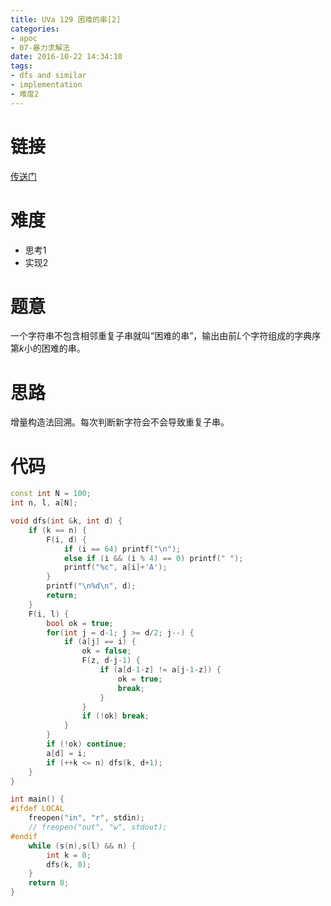 ```yaml
---
title: UVa 129 困难的串[2]
categories:
- apoc
- 07-暴力求解法
date: 2016-10-22 14:34:10
tags:
- dfs and similar
- implementation
- 难度2
---
```

# 链接
[传送门](https://uva.onlinejudge.org/index.php?option=com_onlinejudge&Itemid=8&page=show_problem&problem=65)

# 难度
- 思考$1$
- 实现$2$

# 题意
一个字符串不包含相邻重复子串就叫“困难的串”，输出由前$L$个字符组成的字典序第$k$小的困难的串。

# 思路
增量构造法回溯。每次判断新字符会不会导致重复子串。

# 代码
```cpp
const int N = 100;
int n, l, a[N];

void dfs(int &k, int d) {
	if (k == n) {
		F(i, d) {
			if (i == 64) printf("\n");
			else if (i && (i % 4) == 0) printf(" ");
			printf("%c", a[i]+'A');
		}
		printf("\n%d\n", d);
		return;
	}
	F(i, l) {
		bool ok = true;
		for(int j = d-1; j >= d/2; j--) {
			if (a[j] == i) {
				ok = false;
				F(z, d-j-1) {
					if (a[d-1-z] != a[j-1-z]) {
						ok = true;
						break;
					}
				}
				if (!ok) break;
			}
		}
		if (!ok) continue;
		a[d] = i;
		if (++k <= n) dfs(k, d+1);
	}
}

int main() {
#ifdef LOCAL
    freopen("in", "r", stdin);
    // freopen("out", "w", stdout);
#endif
	while (s(n),s(l) && n) {
		int k = 0;
		dfs(k, 0);
	}
	return 0;
}
```